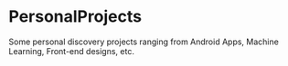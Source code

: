 # PersonalProjects
Some personal discovery projects ranging from Android Apps, Machine Learning, Front-end designs, etc.
